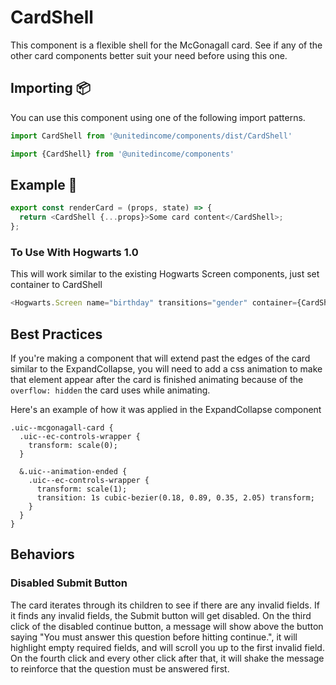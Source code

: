 # CardShell

This component is a flexible shell for the McGonagall card. See if any of the other card components better suit your need before using this one.

## Importing 📦

You can use this component using one of the following import patterns.

```javascript
import CardShell from '@unitedincome/components/dist/CardShell'
```

```javascript
import {CardShell} from '@unitedincome/components'
```

## Example 🚀

```javascript
export const renderCard = (props, state) => {
  return <CardShell {...props}>Some card content</CardShell>;
};
```

### To Use With Hogwarts 1.0

This will work similar to the existing Hogwarts Screen components, just set container to CardShell

```javascript
<Hogwarts.Screen name="birthday" transitions="gender" container={CardShell} />
```

## Best Practices

If you're making a component that will extend past the edges of the card similar to the ExpandCollapse, you will need to add a css animation to make that element appear after the card is finished animating because of the `overflow: hidden` the card uses while animating.

Here's an example of how it was applied in the ExpandCollapse component

```
.uic--mcgonagall-card {
  .uic--ec-controls-wrapper {
    transform: scale(0);
  }

  &.uic--animation-ended {
    .uic--ec-controls-wrapper {
      transform: scale(1);
      transition: 1s cubic-bezier(0.18, 0.89, 0.35, 2.05) transform;
    }
  }
}
```

## Behaviors

### Disabled Submit Button

The card iterates through its children to see if there are any invalid fields. If it finds any invalid fields, the Submit button will get disabled. On the third click of the disabled continue button, a message will show above the button saying "You must answer this question before hitting continue.", it will highlight empty required fields, and will scroll you up to the first invalid field. On the fourth click and every other click after that, it will shake the message to reinforce that the question must be answered first.
